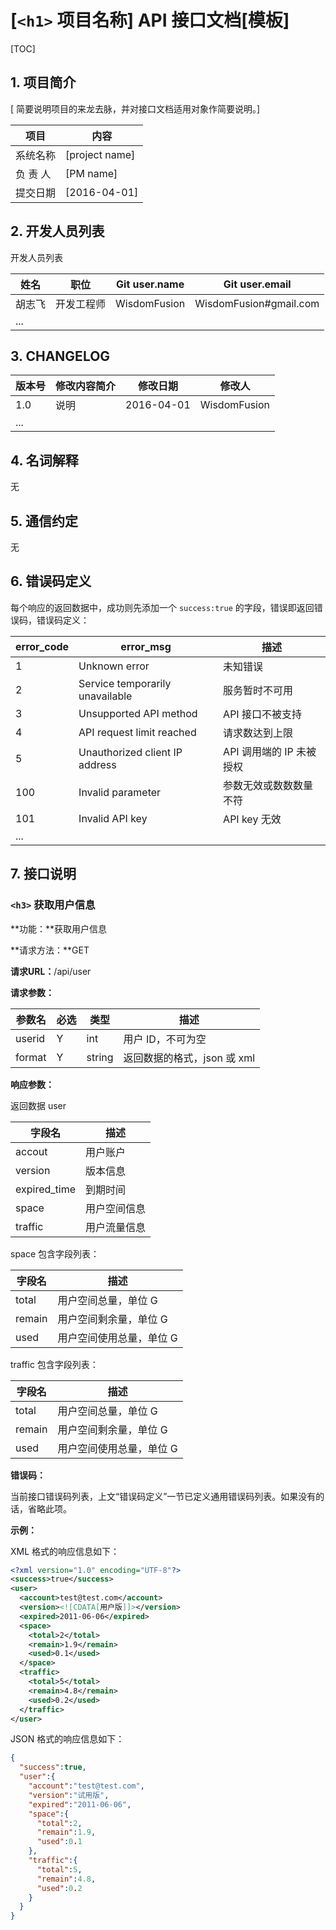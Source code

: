 # [`<h1>` 项目名称] API 接口文档[模板]

[TOC]

## 1. 项目简介

[ 简要说明项目的来龙去脉，并对接口文档适用对象作简要说明。]

| 项目     | 内容           |
|----------|----------------|
| 系统名称 | [project name] |
| 负 责 人 | [PM name]      |
| 提交日期 | [2016-04-01]   |

## 2. 开发人员列表

开发人员列表

| 姓名   | 职位       | Git user.name | Git user.email         |
|--------|------------|---------------|------------------------|
| 胡志飞 | 开发工程师 | WisdomFusion  | WisdomFusion#gmail.com |
| ...    |            |               |                        |

## 3. CHANGELOG

| 版本号 | 修改内容简介 |   修改日期 | 修改人       |
|--------|--------------|------------|--------------|
|    1.0 | 说明         | 2016-04-01 | WisdomFusion |
|    ... |              |            |              |

## 4. 名词解释

无

## 5. 通信约定

无

## 6. 错误码定义

每个响应的返回数据中，成功则先添加一个 `success:true` 的字段，错误即返回错误码，错误码定义：

| error_code | error_msg                       | 描述                     |
|------------|---------------------------------|--------------------------|
|          1 | Unknown error                   | 未知错误                 |
|          2 | Service temporarily unavailable | 服务暂时不可用           |
|          3 | Unsupported API method          | API 接口不被支持         |
|          4 | API request limit reached       | 请求数达到上限           |
|          5 | Unauthorized client IP address  | API 调用端的 IP 未被授权 |
|        100 | Invalid parameter               | 参数无效或数数数量不符   |
|        101 | Invalid API key                 | API key 无效             |
|        ... |                                 |                          |

## 7. 接口说明

### `<h3>` 获取用户信息

**功能：**获取用户信息

**请求方法：**GET

**请求URL：**/api/user

**请求参数：**

| 参数名 | 必选 | 类型   | 描述                        |
|--------|------|--------|-----------------------------|
| userid | Y    | int    | 用户 ID，不可为空           |
| format | Y    | string | 返回数据的格式，json 或 xml |

**响应参数：**

返回数据 user

| 字段名       | 描述         |
|--------------|--------------|
| accout       | 用户账户     |
| version      | 版本信息     |
| expired_time | 到期时间     |
| space        | 用户空间信息 |
| traffic      | 用户流量信息 |

space 包含字段列表：

| 字段名 | 描述                     |
|--------|--------------------------|
| total  | 用户空间总量，单位 G     |
| remain | 用户空间剩余量，单位 G   |
| used   | 用户空间使用总量，单位 G |

traffic 包含字段列表：

| 字段名 | 描述                     |
|--------|--------------------------|
| total  | 用户空间总量，单位 G     |
| remain | 用户空间剩余量，单位 G   |
| used   | 用户空间使用总量，单位 G |


**错误码：**

当前接口错误码列表，上文“错误码定义”一节已定义通用错误码列表。如果没有的话，省略此项。

**示例：**

XML 格式的响应信息如下：

```xml
<?xml version="1.0" encoding="UTF-8"?>
<success>true</success>
<user>
  <account>test@test.com</account>
  <version><![CDATA[用户版]]></version>
  <expired>2011-06-06</expired>
  <space>
    <total>2</total>
    <remain>1.9</remain>
    <used>0.1</used>
  </space>
  <traffic>
    <total>5</total>
    <remain>4.8</remain>
    <used>0.2</used>
  </traffic>
</user>
```
JSON 格式的响应信息如下：

```json
{
  "success":true,
  "user":{
    "account":"test@test.com",
    "version":"试用版",
    "expired":"2011-06-06",
    "space":{
      "total":2,
      "remain":1.9,
      "used":0.1
    },
    "traffic":{
      "total":5,
      "remain":4.8,
      "used":0.2
    }
  }
}
```


